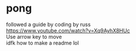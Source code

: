 # pong
followed a guide by coding by russ\
https://www.youtube.com/watch?v=Xq9AyhX8HUc \
Use arrow key to move \
idfk how to make a readme lol
